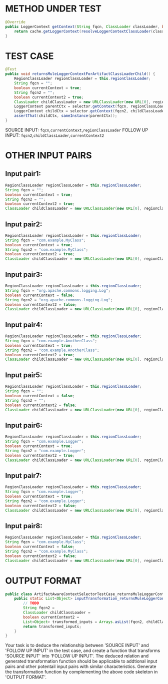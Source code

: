 # METHOD UNDER TEST
```java
@Override
public LoggerContext getContext(String fqcn, ClassLoader classLoader, boolean currentContext, URI configLocation) {
    return cache.getLoggerContext(resolveLoggerContextClassLoader(classLoader));
}

```


# TEST CASE
```java
@Test
public void returnsMuleLoggerContextForArtifactClassLoaderChild() {
    RegionClassLoader regionClassLoader = this.regionClassLoader;
    String fqcn = "";
    boolean currentContext = true;
    String fqcn2 = "";
    boolean currentContext2 = true;
    ClassLoader childClassLoader = new URLClassLoader(new URL[0], regionClassLoader);
    LoggerContext parentCtx = selector.getContext(fqcn, regionClassLoader, currentContext);
    LoggerContext childCtx = selector.getContext(fqcn2, childClassLoader, currentContext2);
    assertThat(childCtx, sameInstance(parentCtx));
}

```
SOURCE INPUT: `fqcn`,`currentContext`,`regionClassLoader`
FOLLOW UP INPUT: `fqcn2`,`childClassLoader`,`currentContext2`


# OTHER INPUT PAIRS 
## Input pair1:
```java
RegionClassLoader regionClassLoader = this.regionClassLoader;
String fqcn = "";
boolean currentContext = true;
String fqcn2 = "";
boolean currentContext2 = true;
ClassLoader childClassLoader = new URLClassLoader(new URL[0], regionClassLoader);
```

## Input pair2:
```java
RegionClassLoader regionClassLoader = this.regionClassLoader;
String fqcn = "com.example.MyClass";
boolean currentContext = true;
String fqcn2 = "com.example.MyClass";
boolean currentContext2 = true;
ClassLoader childClassLoader = new URLClassLoader(new URL[0], regionClassLoader);
```

## Input pair3:
```java
RegionClassLoader regionClassLoader = this.regionClassLoader;
String fqcn = "org.apache.commons.logging.Log";
boolean currentContext = false;
String fqcn2 = "org.apache.commons.logging.Log";
boolean currentContext2 = false;
ClassLoader childClassLoader = new URLClassLoader(new URL[0], regionClassLoader);
```

## Input pair4:
```java
RegionClassLoader regionClassLoader = this.regionClassLoader;
String fqcn = "com.example.AnotherClass";
boolean currentContext = true;
String fqcn2 = "com.example.AnotherClass";
boolean currentContext2 = true;
ClassLoader childClassLoader = new URLClassLoader(new URL[0], regionClassLoader);
```

## Input pair5:
```java
RegionClassLoader regionClassLoader = this.regionClassLoader;
String fqcn = "";
boolean currentContext = false;
String fqcn2 = "";
boolean currentContext2 = false;
ClassLoader childClassLoader = new URLClassLoader(new URL[0], regionClassLoader);
```

## Input pair6:
```java
RegionClassLoader regionClassLoader = this.regionClassLoader;
String fqcn = "com.example.Logger";
boolean currentContext = true;
String fqcn2 = "com.example.Logger";
boolean currentContext2 = true;
ClassLoader childClassLoader = new URLClassLoader(new URL[0], regionClassLoader);
```

## Input pair7:
```java
RegionClassLoader regionClassLoader = this.regionClassLoader;
String fqcn = "com.example.Logger";
boolean currentContext = true;
String fqcn2 = "com.example.Logger";
boolean currentContext2 = false;
ClassLoader childClassLoader = new URLClassLoader(new URL[0], regionClassLoader);
```

## Input pair8:
```java
RegionClassLoader regionClassLoader = this.regionClassLoader;
String fqcn = "com.example.MyClass";
boolean currentContext = false;
String fqcn2 = "com.example.MyClass";
boolean currentContext2 = false;
ClassLoader childClassLoader = new URLClassLoader(new URL[0], regionClassLoader);
```



# OUTPUT FORMAT
```java
public class ArtifactAwareContextSelectorTestCase_returnsMuleLoggerContextForArtifactClassLoaderChild {
    public static List<Object> inputTransformation_returnsMuleLoggerContextForArtifactClassLoaderChild(String fqcn, boolean currentContext, RegionClassLoader regionClassLoader)  {
        // TODO
        String fqcn2 = 
		ClassLoader childClassLoader = 
		boolean currentContext2 = 
		List<Object> transformed_inputs = Arrays.asList(fqcn2, childClassLoader, currentContext2);
		return transformed_inputs;
    }
}
```
Your task is to deduce the relationship between 'SOURCE INPUT' and 'FOLLOW UP INPUT' in the test case, and create a function that transforms 'SOURCE INPUT' into 'FOLLOW UP INPUT'.
The deduced relation and generated transformation function should be applicable to addtional input pairs and other potentail input pairs with similar characteristics.
Generate the transformation function by complementing the above code skeleton in 'OUTPUT FORMAT'.